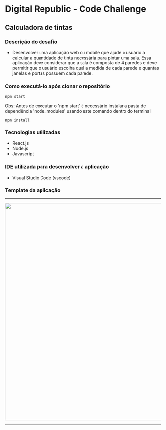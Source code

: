# Digital Republic - Code Challenge



## Calculadora de tintas
### Descrição do desafio

- Desenvolver uma aplicação web ou mobile que ajude o usuário a calcular a quantidade de tinta necessária para pintar uma sala.
Essa aplicação deve considerar que a sala é composta de 4 paredes e deve permitir que o usuário escolha qual a medida de cada parede e quantas janelas e portas possuem cada parede.

### Como executá-lo após clonar o repositório
```
npm start

```
Obs: Antes de executar o 'npm start' é necessário instalar a pasta de dependência 'node_modules'
usando este comando dentro do terminal
```
npm install

```
### Tecnologias utilizadas
 - React.js
 - Node.js
 - Javascript

 ### IDE utilizada para desenvolver a aplicação
  - Visual Studio Code (vscode)

### Template da aplicação
***
<span align="center">
  <img src="/uploads/6d864386b00fea6bed4fc49835880900/Captura_de_tela_2023-05-04_215910.png" width="700px"/>
</span>


***




